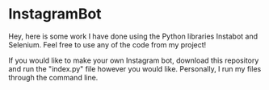 # InstagramBot
Hey, here is some work I have done using the Python libraries Instabot and Selenium. Feel free to use any of the code from my project!

If you would like to make your own Instagram bot, download this repository and run the "index.py" file however you would like. Personally, I run my files through the command line.
